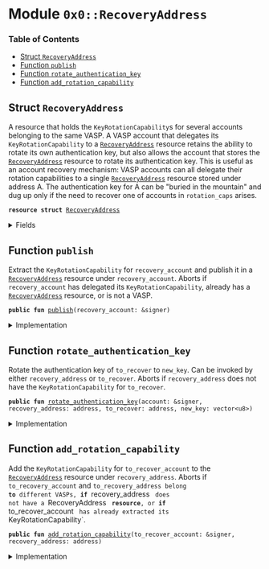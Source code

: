 
<a name="0x0_RecoveryAddress"></a>

# Module `0x0::RecoveryAddress`

### Table of Contents

-  [Struct `RecoveryAddress`](#0x0_RecoveryAddress_RecoveryAddress)
-  [Function `publish`](#0x0_RecoveryAddress_publish)
-  [Function `rotate_authentication_key`](#0x0_RecoveryAddress_rotate_authentication_key)
-  [Function `add_rotation_capability`](#0x0_RecoveryAddress_add_rotation_capability)



<a name="0x0_RecoveryAddress_RecoveryAddress"></a>

## Struct `RecoveryAddress`

A resource that holds the
<code>KeyRotationCapability</code>s for several accounts belonging to the
same VASP. A VASP account that delegates its
<code>KeyRotationCapability</code> to
a
<code><a href="#0x0_RecoveryAddress">RecoveryAddress</a></code> resource retains the ability to rotate its own authentication key,
but also allows the account that stores the
<code><a href="#0x0_RecoveryAddress">RecoveryAddress</a></code> resource to rotate its
authentication key.
This is useful as an account recovery mechanism: VASP accounts can all delegate their
rotation capabilities to a single
<code><a href="#0x0_RecoveryAddress">RecoveryAddress</a></code> resource stored under address A.
The authentication key for A can be "buried in the mountain" and dug up only if the need to
recover one of accounts in
<code>rotation_caps</code> arises.


<pre><code><b>resource</b> <b>struct</b> <a href="#0x0_RecoveryAddress">RecoveryAddress</a>
</code></pre>



<details>
<summary>Fields</summary>


<dl>
<dt>

<code>rotation_caps: vector&lt;<a href="LibraAccount.md#0x0_LibraAccount_KeyRotationCapability">LibraAccount::KeyRotationCapability</a>&gt;</code>
</dt>
<dd>

</dd>
</dl>


</details>

<a name="0x0_RecoveryAddress_publish"></a>

## Function `publish`

Extract the
<code>KeyRotationCapability</code> for
<code>recovery_account</code> and publish it in a
<code><a href="#0x0_RecoveryAddress">RecoveryAddress</a></code> resource under
<code>recovery_account</code>.
Aborts if
<code>recovery_account</code> has delegated its
<code>KeyRotationCapability</code>, already has a
<code><a href="#0x0_RecoveryAddress">RecoveryAddress</a></code> resource, or is not a VASP.


<pre><code><b>public</b> <b>fun</b> <a href="#0x0_RecoveryAddress_publish">publish</a>(recovery_account: &signer)
</code></pre>



<details>
<summary>Implementation</summary>


<pre><code><b>public</b> <b>fun</b> <a href="#0x0_RecoveryAddress_publish">publish</a>(recovery_account: &signer) {
    // Only VASPs can create a recovery address
    // TODO: proper error code
    Transaction::assert(<a href="VASP.md#0x0_VASP_is_vasp">VASP::is_vasp</a>(<a href="Signer.md#0x0_Signer_address_of">Signer::address_of</a>(recovery_account)), 2222);
    // put the rotation capability for the recovery account itself in `rotation_caps`. This
    // <b>ensures</b> two things:
    // (1) It's not possible <b>to</b> get into a "recovery cycle" where A is the recovery account for
    //     B and B is the recovery account for A
    // (2) rotation_caps is always nonempty
    <b>let</b> rotation_cap = <a href="LibraAccount.md#0x0_LibraAccount_extract_key_rotation_capability">LibraAccount::extract_key_rotation_capability</a>(recovery_account);
    move_to(
        recovery_account,
        <a href="#0x0_RecoveryAddress">RecoveryAddress</a> { rotation_caps: <a href="Vector.md#0x0_Vector_singleton">Vector::singleton</a>(rotation_cap) }
    )
}
</code></pre>



</details>

<a name="0x0_RecoveryAddress_rotate_authentication_key"></a>

## Function `rotate_authentication_key`

Rotate the authentication key of
<code>to_recover</code> to
<code>new_key</code>. Can be invoked by either
<code>recovery_address</code> or
<code>to_recover</code>.
Aborts if
<code>recovery_address</code> does not have the
<code>KeyRotationCapability</code> for
<code>to_recover</code>.


<pre><code><b>public</b> <b>fun</b> <a href="#0x0_RecoveryAddress_rotate_authentication_key">rotate_authentication_key</a>(account: &signer, recovery_address: address, to_recover: address, new_key: vector&lt;u8&gt;)
</code></pre>



<details>
<summary>Implementation</summary>


<pre><code><b>public</b> <b>fun</b> <a href="#0x0_RecoveryAddress_rotate_authentication_key">rotate_authentication_key</a>(
    account: &signer,
    recovery_address: address,
    to_recover: address,
    new_key: vector&lt;u8&gt;
) <b>acquires</b> <a href="#0x0_RecoveryAddress">RecoveryAddress</a> {
    <b>let</b> sender = <a href="Signer.md#0x0_Signer_address_of">Signer::address_of</a>(account);
    // Both the original owner `to_recover` of the KeyRotationCapability and the
    // `recovery_address` can rotate the authentication key
    // TODO: proper error code
    Transaction::assert(sender == recovery_address || sender == to_recover, 3333);

    <b>let</b> caps = &borrow_global&lt;<a href="#0x0_RecoveryAddress">RecoveryAddress</a>&gt;(recovery_address).rotation_caps;
    <b>let</b> i = 0;
    <b>let</b> len = <a href="Vector.md#0x0_Vector_length">Vector::length</a>(caps);
    <b>while</b> (i &lt; len) {
        <b>let</b> cap = <a href="Vector.md#0x0_Vector_borrow">Vector::borrow</a>(caps, i);
        <b>if</b> (<a href="LibraAccount.md#0x0_LibraAccount_key_rotation_capability_address">LibraAccount::key_rotation_capability_address</a>(cap) == &to_recover) {
            <a href="LibraAccount.md#0x0_LibraAccount_rotate_authentication_key">LibraAccount::rotate_authentication_key</a>(cap, new_key);
            <b>return</b>
        };
        i = i + 1
    };
    // Couldn't find `to_recover` in the account recovery <b>resource</b>; <b>abort</b>
    // TODO: proper error code
    <b>abort</b>(555)
}
</code></pre>



</details>

<a name="0x0_RecoveryAddress_add_rotation_capability"></a>

## Function `add_rotation_capability`

Add the
<code>KeyRotationCapability</code> for
<code>to_recover_account</code> to the
<code><a href="#0x0_RecoveryAddress">RecoveryAddress</a></code>
resource under
<code>recovery_address</code>.
Aborts if
<code>to_recovery_account</code> and
<code>to_recovery_address belong <b>to</b> different VASPs, <b>if</b>
</code>recovery_address
<code> does not have a </code>RecoveryAddress
<code> <b>resource</b>, or <b>if</b>
</code>to_recover_account
<code> has already extracted its </code>KeyRotationCapability`.


<pre><code><b>public</b> <b>fun</b> <a href="#0x0_RecoveryAddress_add_rotation_capability">add_rotation_capability</a>(to_recover_account: &signer, recovery_address: address)
</code></pre>



<details>
<summary>Implementation</summary>


<pre><code><b>public</b> <b>fun</b> <a href="#0x0_RecoveryAddress_add_rotation_capability">add_rotation_capability</a>(to_recover_account: &signer, recovery_address: address)
<b>acquires</b> <a href="#0x0_RecoveryAddress">RecoveryAddress</a> {
    <b>let</b> addr = <a href="Signer.md#0x0_Signer_address_of">Signer::address_of</a>(to_recover_account);
    // Only accept the rotation capability <b>if</b> both accounts belong <b>to</b> the same <a href="VASP.md#0x0_VASP">VASP</a>
    Transaction::assert(
        <a href="VASP.md#0x0_VASP_parent_address">VASP::parent_address</a>(recovery_address) ==
            <a href="VASP.md#0x0_VASP_parent_address">VASP::parent_address</a>(addr),
        444 // TODO: proper error code
    );

    <b>let</b> caps = &<b>mut</b> borrow_global_mut&lt;<a href="#0x0_RecoveryAddress">RecoveryAddress</a>&gt;(recovery_address).rotation_caps;
    <a href="Vector.md#0x0_Vector_push_back">Vector::push_back</a>(caps, <a href="LibraAccount.md#0x0_LibraAccount_extract_key_rotation_capability">LibraAccount::extract_key_rotation_capability</a>(to_recover_account));
}
</code></pre>



</details>
